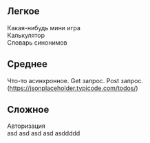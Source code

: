 
## Легкое
Какая-нибудь мини игра  
Калькулятор  
Словарь синонимов

## Среднее
Что-то асинхронное. Get запрос. Post запрос. (https://jsonplaceholder.typicode.com/todos/)  


## Сложное  
Авторизация  
asd  asd  asd  asd
asddddd
